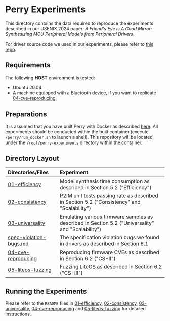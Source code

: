 # Perry Experiments

This directory contains the data required to reproduce the experiments described in our USENIX 2024 paper: *A Friend's Eye is A Good Mirror: Synthesizing MCU Peripheral Models from Peripheral Drivers*.

For driver source code we used in our experiments, please refer to [this repo](https://github.com/VoodooChild99/perry-drivers).

## Requirements
The following **HOST** environment is tested:
* Ubuntu 20.04
* A machine equipped with a Bluetooth device, if you want to replicate [04-cve-reproducing](./04-cve-reproduce)

## Preparations
It is assumed that you have built Perry with Docker as described [here](https://github.com/VoodooChild99/perry?tab=readme-ov-file#build-with-docker).
All experiments should be conducted within the built container (execute `/perry/run_docker.sh` to launch a shell). This repository will be located under the `/root/perry-experiments` directory within the container.

## Directory Layout
| Directories/Files | Experiment |
| :--- | :--- |
| [01-efficiency](./01-efficiency) | Model synthesis time consumption as described in Section 5.2 ("Efficiency") |
| [02-consistency](./02-consistency) | P2IM unit tests passing rate as described in Section 5.2 ("Consistency" and "Scalability") |
| [03-universality](./03-universality) | Emulating various firmware samples as described in Section 5.2 ("Universality" and "Scalability") |
| [spec-violation-bugs.md](./spec-violation-bugs.md) | The specification violation bugs we found in drivers as described in Section 6.1 |
| [04-cve-reproducing](./04-cve-reproduce) | Reproducing firmware CVEs as described in Section 6.2 ("CS-II") |
| [05-liteos-fuzzing](./05-liteos-fuzzing) | Fuzzing LiteOS as described in Section 6.2 ("CS-III") |

## Running the Experiments
Please refer to the `README` files in [01-efficiency](./01-efficiency), [02-consistency](./02-consistency), [03-universality](./03-universality), [04-cve-reproducing](./04-cve-reproduce) and [05-liteos-fuzzing](./05-liteos-fuzzing) for detailed instructions.
